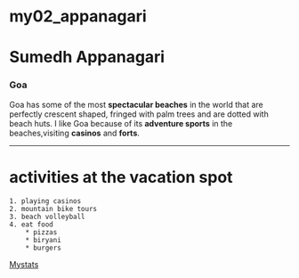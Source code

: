 # my02_appanagari
# Sumedh Appanagari
### Goa
Goa has some of the most **spectacular beaches** in the world that are perfectly crescent shaped, fringed with palm trees and are dotted with beach huts. I like Goa because of its **adventure sports** in the beaches,visiting **casinos** and **forts**.
___

# activities at the vacation spot

    1. playing casinos 
    2. mountain bike tours 
    3. beach volleyball 
    4. eat food 
        * pizzas 
        * biryani 
        * burgers 
   
   [Mystats](Mystats.md)



